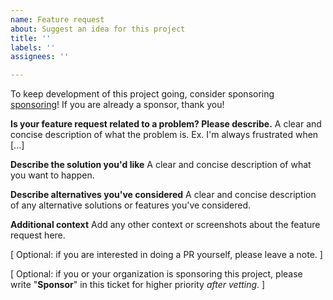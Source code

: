 ```yaml
---
name: Feature request
about: Suggest an idea for this project
title: ''
labels: ''
assignees: ''

---
```


To keep development of this project going, consider sponsoring
[sponsoring](https://github.com/sponsors/borkdude)! If you are already a
sponsor, thank you!

**Is your feature request related to a problem? Please describe.**
A clear and concise description of what the problem is. Ex. I'm always frustrated when [...]

**Describe the solution you'd like**
A clear and concise description of what you want to happen.

**Describe alternatives you've considered**
A clear and concise description of any alternative solutions or features you've considered.

**Additional context**
Add any other context or screenshots about the feature request here.

[ Optional: if you are interested in doing a PR yourself, please leave a note. ]

[ Optional: if you or your organization is sponsoring this project, please write "**Sponsor**" in this ticket for higher priority _after vetting_. ]
